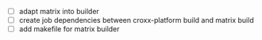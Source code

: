 - [ ] adapt matrix into builder
- [ ] create job dependencies between croxx-platform build and matrix build
- [ ] add makefile for matrix builder